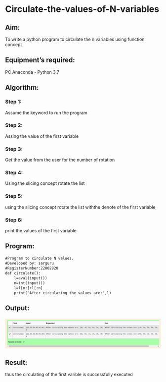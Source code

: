 # Circulate-the-values-of-N-variables
## Aim:
To write a python program to circulate the n variables using function concept
## Equipment’s required:
PC
Anaconda - Python 3.7
## Algorithm: 
### Step 1: 
Assume the keyword to run the program

### Step 2: 
Assing the value of the first variable

### Step 3: 
Get the value from the user for the number of rotation

### Step 4: 
Using the slicing concept rotate the list

### Step 5: 
using the slicing concept rotate the list withthe denote of the first variable

### Step 6: 
print the values of the first variable
## Program:
```
#Program to circulate N values.
#Developed by: sarguru
#RegisterNumber:22002828
def circulate():
    l=eval(input())
    n=int(input())
    l=l[n:]+l[:n]
    print("After circulating the values are:",l)
```


## Output:
![output](./circulate%20n%20variable.png)



## Result:
thus the circulating of the first varible is successfully executed

